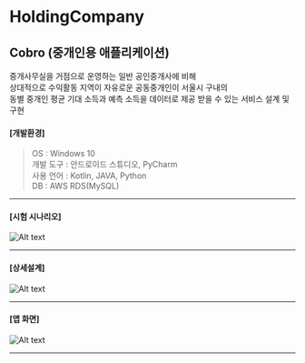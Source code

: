 # HoldingCompany   

## Cobro (중개인용 애플리케이션)
중개사무실을 거점으로 운영하는 일반 공인중개사에 비해  
상대적으로 수익활동 지역이 자유로운 공동중개인이 서울시 구내의   
동별 중개인 평균 기대 소득과 예측 소득을 데이터로 제공 받을 수 있는 서비스 설계 및 구현

#### [개발환경]
> OS : Windows 10   
> 개발 도구 : 안드로이드 스튜디오, PyCharm   
> 사용 언어 : Kotlin, JAVA, Python   
> DB : AWS RDS(MySQL)

***

#### [시험 시나리오]
![Alt text](/path/to/img.jpg)

***

#### [상세설계]
![Alt text](/path/to/img.jpg)

***

#### [앱 화면]
![Alt text](/path/to/img.jpg)

***

#### 
